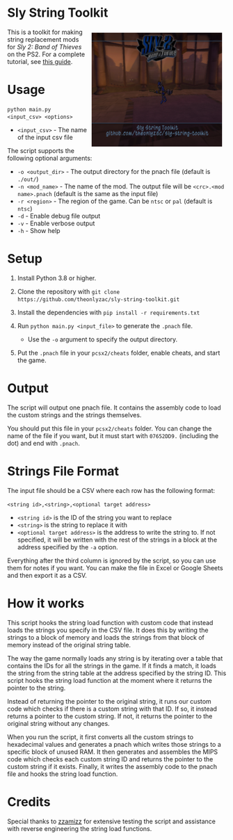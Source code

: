 # Sly String Toolkit
<img src="thumb.png" alt="A screenshot of the Sly 2 title screen with strings replaced where game strings have been replaced with the name and link to the repository." align="right" style="float: right; margin: 10px; width: 300px">

This is a toolkit for making string replacement mods for *Sly 2: Band of Thieves* on the PS2. For a complete tutorial, see [this guide](https://slymods.info/wiki/Guide:Replacing_strings).

# Usage

`python main.py <input_csv> <options>`
* `<input_csv>` - The name of the input csv file

The script supports the following optional arguments:

* `-o <output_dir>` - The output directory for the pnach file (default is `./out/`)
* `-n <mod_name>` - The name of the mod. The output file will be `<crc>.<mod name>.pnach` (default is the same as the input file)
* `-r <region>` - The region of the game. Can be `ntsc` or `pal` (default is `ntsc`)
* `-d` - Enable debug file output
* `-v` - Enable verbose output
* `-h` - Show help

# Setup

1. Install Python 3.8 or higher.

2. Clone the repository with `git clone https://github.com/theonlyzac/sly-string-toolkit.git`

3. Install the dependencies with `pip install -r requirements.txt`

4. Run `python main.py <input_file>` to generate the `.pnach` file.
   * Use the `-o` argument to specify the output directory.

6. Put the `.pnach` file in your `pcsx2/cheats` folder, enable cheats, and start the game.

# Output 

The script will output one pnach file. It contains the assembly code to load the custom strings and the strings themselves.

You should put this file in your `pcsx2/cheats` folder. You can change the name of the file if you want, but it must start with `07652DD9.` (including the dot) and end with `.pnach`.

# Strings File Format

The input file should be a CSV where each row has the following format:

`<string id>,<string>,<optional target address>`

* `<string id>` is the ID of the string you want to replace
* `<string>` is the string to replace it with
* `<optional target address>` is the address to write the string to. If not specified, it will be written with the rest of the strings in a block at the address specified by the `-a` option.

Everything after the third column is ignored by the script, so you can use them for notes if you want. You can make the file in Excel or Google Sheets and then export it as a CSV.

# How it works

This script hooks the string load function with custom code that instead loads the strings you specify in the CSV file. It does this by writing the strings to a block of memory and loads the strings from that block of memory instead of the original string table.

The way the game normally loads any string is by iterating over a table that contains the IDs for all the strings in the game. If it finds a match, it loads the string from the string table at the address specified by the string ID. This script hooks the string load function at the moment where it returns the pointer to the string.

Instead of returning the pointer to the original string, it runs our custom code which checks if there is a custom string with that ID. If so, it instead returns a pointer to the custom string. If not, it returns the pointer to the original string without any changes.

When you run the script, it first converts all the custom strings to hexadecimal values and generates a pnach which writes those strings to a specific block of unused RAM. It then generates and assembles the MIPS code which checks each custom string ID and returns the pointer to the custom string if it exists. Finally, it writes the assembly code to the pnach file and hooks the string load function.

# Credits

Special thanks to [zzamizz](https://github.com/zzamizz) for extensive testing the script and assistance with reverse engineering the string load functions.
